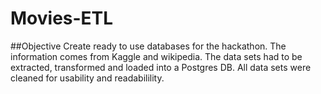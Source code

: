 # Movies-ETL

##Objective
Create ready to use databases for the hackathon. The information comes from Kaggle and wikipedia. The data sets had to be extracted, transformed and loaded into a Postgres DB. All data sets were cleaned for usability and readabilility. 
